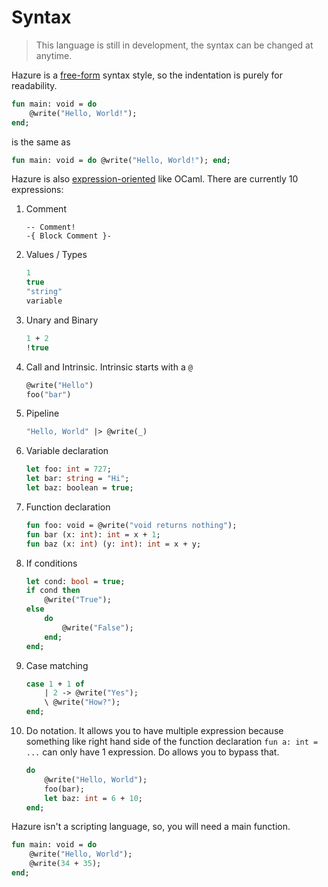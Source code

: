 # Syntax
> This language is still in development, the syntax can be changed at anytime.

Hazure is a [free-form](https://en.wikipedia.org/wiki/Free-form_language) syntax style, so the indentation is purely for readability.

```sml
fun main: void = do
    @write("Hello, World!");
end;
```

is the same as

```sml
fun main: void = do @write("Hello, World!"); end;
```

Hazure is also [expression-oriented](https://en.wikipedia.org/wiki/Expression-oriented_programming_language) like OCaml. There are currently 10 expressions:

1) Comment
    ```
    -- Comment!
    -{ Block Comment }-
    ```
2) Values / Types
    ```sml
    1
    true
    "string"
    variable
    ```
3) Unary and Binary
    ```sml
    1 + 2
    !true
    ```
4) Call and Intrinsic. Intrinsic starts with a `@`
    ```sml
    @write("Hello")
    foo("bar")
    ```
5) Pipeline
    ```sml
    "Hello, World" |> @write(_)
    ```
6) Variable declaration
    ```sml
    let foo: int = 727;
    let bar: string = "Hi";
    let baz: boolean = true;
    ```
7) Function declaration
    ```sml
    fun foo: void = @write("void returns nothing");
    fun bar (x: int): int = x + 1;
    fun baz (x: int) (y: int): int = x + y;
    ```
8) If conditions
    ```sml
    let cond: bool = true;
    if cond then
        @write("True");
    else
        do
            @write("False");
        end;
    end;
    ```
9) Case matching
    ```sml
    case 1 + 1 of
        | 2 -> @write("Yes");
        \ @write("How?");
    end;
    ```
10) Do notation. It allows you to have multiple expression because something like right hand side of the function declaration `fun a: int = ...` can only have 1 expression. Do allows you to bypass that.
    ```sml
    do
        @write("Hello, World");
        foo(bar);
        let baz: int = 6 + 10;
    end;
    ```

Hazure isn't a scripting language, so, you will need a main function.

```sml
fun main: void = do
    @write("Hello, World");
    @write(34 + 35);
end;
```